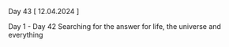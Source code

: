 Day 43 [ 12.04.2024 ]

Day 1 - Day 42 
Searching for the answer for life, the universe and everything 
